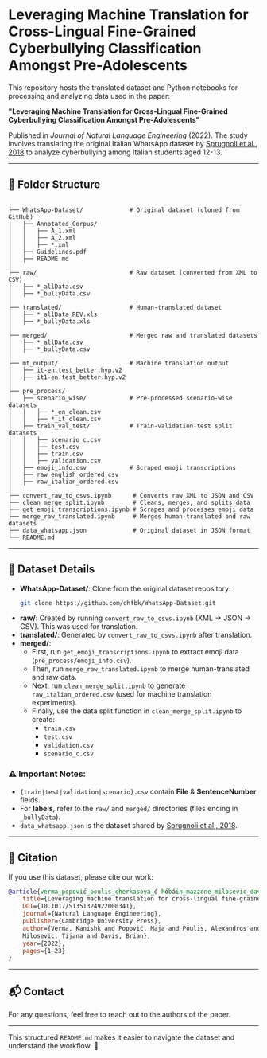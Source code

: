 # Leveraging Machine Translation for Cross-Lingual Fine-Grained Cyberbullying Classification Amongst Pre-Adolescents

This repository hosts the translated dataset and Python notebooks for processing and analyzing data used in the paper:

**"Leveraging Machine Translation for Cross-Lingual Fine-Grained Cyberbullying Classification Amongst Pre-Adolescents"**

Published in *Journal of Natural Language Engineering* (2022). The study involves translating the original Italian WhatsApp dataset by [Sprugnoli et al., 2018](https://www.aclweb.org/anthology/W18-5107/) to analyze cyberbullying among Italian students aged 12-13.

---

## 📂 Folder Structure
```
.
├── WhatsApp-Dataset/             # Original dataset (cloned from GitHub)
│   ├── Annotated_Corpus/
│   │   ├── A_1.xml
│   │   ├── A_2.xml
│   │   ├── *.xml
│   ├── Guidelines.pdf
│   ├── README.md
│
├── raw/                          # Raw dataset (converted from XML to CSV)
│   ├── *_allData.csv
│   ├── *_bullyData.csv
│
├── translated/                   # Human-translated dataset
│   ├── *_allData_REV.xls
│   ├── *_bullyData.xls
│
├── merged/                       # Merged raw and translated datasets
│   ├── *_allData.csv
│   ├── *_bullyData.csv
│
├── mt_output/                    # Machine translation output
│   ├── it-en.test_better.hyp.v2
│   ├── it1-en.test_better.hyp.v2
│
├── pre_process/
│   ├── scenario_wise/            # Pre-processed scenario-wise datasets
│   │   ├── *_en_clean.csv
│   │   ├── *_it_clean.csv
│   ├── train_val_test/           # Train-validation-test split datasets
│   │   ├── scenario_c.csv
│   │   ├── test.csv
│   │   ├── train.csv
│   │   ├── validation.csv
│   ├── emoji_info.csv            # Scraped emoji transcriptions
│   ├── raw_english_ordered.csv
│   ├── raw_italian_ordered.csv
│
├── convert_raw_to_csvs.ipynb      # Converts raw XML to JSON and CSV
├── clean_merge_split.ipynb        # Cleans, merges, and splits data
├── get_emoji_transcriptions.ipynb # Scrapes and processes emoji data
├── merge_raw_translated.ipynb     # Merges human-translated and raw datasets
├── data_whatsapp.json             # Original dataset in JSON format
└── README.md
```
---

## 📌 Dataset Details

- **WhatsApp-Dataset/**: Clone from the original dataset repository:
  ```bash
  git clone https://github.com/dhfbk/WhatsApp-Dataset.git
  ```
- **raw/**: Created by running `convert_raw_to_csvs.ipynb` (XML → JSON → CSV). This was used for translation.
- **translated/**: Generated by `convert_raw_to_csvs.ipynb` after translation.
- **merged/**:
  - First, run `get_emoji_transcriptions.ipynb` to extract emoji data (`pre_process/emoji_info.csv`).
  - Then, run `merge_raw_translated.ipynb` to merge human-translated and raw data.
  - Next, run `clean_merge_split.ipynb` to generate `raw_italian_ordered.csv` (used for machine translation experiments).
  - Finally, use the data split function in `clean_merge_split.ipynb` to create:
    - `train.csv`
    - `test.csv`
    - `validation.csv`
    - `scenario_c.csv`

### ⚠️ Important Notes:
- `{train|test|validation|scenario}.csv` contain **File** & **SentenceNumber** fields.
- For **labels**, refer to the `raw/` and `merged/` directories (files ending in `_bullyData`).
- `data_whatsapp.json` is the dataset shared by [Sprugnoli et al., 2018](https://www.aclweb.org/anthology/W18-5107/).

---

## 📖 Citation
If you use this dataset, please cite our work:
```bibtex
@article{verma_popović_poulis_cherkasova_ó hóbáin_mazzone_milosevic_davis_2022,
    title={Leveraging machine translation for cross-lingual fine-grained cyberbullying classification amongst pre-adolescents},
    DOI={10.1017/S1351324922000341},
    journal={Natural Language Engineering},
    publisher={Cambridge University Press},
    author={Verma, Kanishk and Popović, Maja and Poulis, Alexandros and Cherkasova, Yelena and Ó hÓbáin, Cathal and Mazzone, Angela and
    Milosevic, Tijana and Davis, Brian},
    year={2022},
    pages={1–23}
}
```

---

## 📬 Contact
For any questions, feel free to reach out to the authors of the paper.

---
This structured `README.md` makes it easier to navigate the dataset and understand the workflow. 🚀